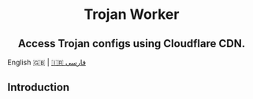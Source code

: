 <h1 align="center">
  Trojan Worker
</h1>

<h2 align="center">
  Access Trojan configs using Cloudflare CDN.
</h2>

English 🇬🇧 | [🇮🇷 فارسی](./README_fa.md)

## Introduction
